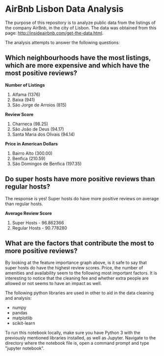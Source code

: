 # AirBnb Lisbon Data Analysis

The purpose of this repository is to analyze public data from the listings of the company AirBnb, in the city of Lisbon. 
The data was obtained from this page: http://insideairbnb.com/get-the-data.html.

The analysis attempts to answer the following questions:

## Which neighbourhoods have the most listings, which are more expensive and which have the most positive reviews?

**Number of Listings**
1. Alfama (1376)
2. Baixa (941)
3. São Jorge de Arroios (815)

**Review Score** 
1. Charneca (98.25)
2. São João de Deus (94.17)
3. Santa Maria dos Olivais (94.14)

**Price in American Dollars**
1. Bairro Alto (300.00)
2. Benfica (210.59)
3. São Domingos de Benfica (197.35)

## Do super hosts have more positive reviews than regular hosts?

The response is yes! Super hosts do have more positive reviews on average than regular hosts.

**Average Review Score**
1. Super Hosts - 96.862366
2. Regular Hosts - 90.778280

## What are the factors that contribute the most to more positive reviews?

By looking at the feature importance graph above, is it safe to say that super hosts do have the highest review scores. Price, the number of amenities and availability seem to the following most important factors. It is interesting to notice that the cleaning fee and whether extra people are allowed or not seems to have an impact as well.

The following python libraries are used in other to aid in the data cleaning and analysis:

* numpy
* pandas
* matplotlib
* scikit-learn

To run this notebook locally, make sure you have Python 3 with the previously mentioned libraries installed, as well as Jupyter.
Navigate to the directory where the notebook file is, open a command prompt and type "jupyter notebook".







